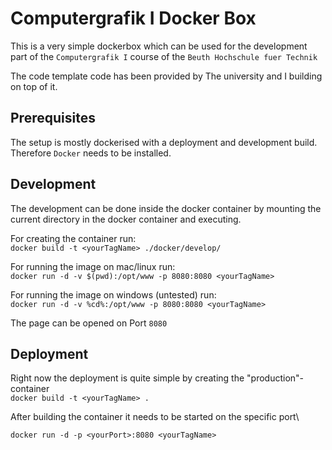 # Computergrafik I Docker Box

This is a very simple dockerbox which can be used for 
the development part of the `Computergrafik I` course of the `Beuth Hochschule fuer Technik`

The code template code has been provided by The university and I building on top of it.

## Prerequisites

The setup is mostly dockerised with a deployment and development build. Therefore `Docker` needs to be installed.

## Development

The development can be done inside the docker container by mounting the current directory in the docker container and executing.

For creating the container run:\
`docker build -t <yourTagName> ./docker/develop/`

For running the image on mac/linux run:\
`docker run -d -v $(pwd):/opt/www -p 8080:8080 <yourTagName>`

For running the image on windows (untested) run:\
`docker run -d -v %cd%:/opt/www -p 8080:8080 <yourTagName>`

The page can be opened on Port `8080`

## Deployment

Right now the deployment is quite simple by creating the "production"-container\
`docker build -t <yourTagName> .`

After building the container it needs to be started on the specific port\

`docker run -d -p <yourPort>:8080 <yourTagName>`
